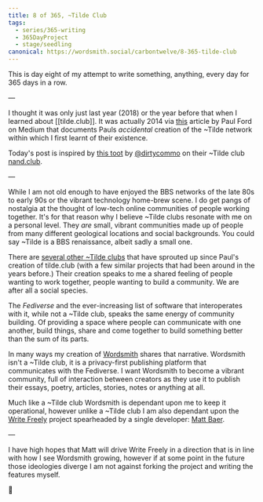 ```yaml
---
title: 8 of 365, ~Tilde Club
tags:
  - series/365-writing
  - 365DayProject
  - stage/seedling
canonical: https://wordsmith.social/carbontwelve/8-365-tilde-club
---
```



This is day eight of my attempt to write something, anything, every day for 365 days in a row.

—

I thought it was only just last year (2018) or the year before that when I learned about [[tilde.club]]. It was actually 2014 via [this](https://medium.com/message/tilde-club-i-had-a-couple-drinks-and-woke-up-with-1-000-nerds-a8904f0a2ebf) article by Paul Ford on Medium that documents Pauls _accidental_ creation of the ~Tilde network within which I first learnt of their existence.

Today's post is inspired by [this toot](https://anticapitalist.party/@dirtycommo/101419705169052865) by [@dirtycommo](https://anticapitalist.party/@dirtycommo) on their ~Tilde club [nand.club](http://nand.club).

—

While I am not old enough to have enjoyed the BBS networks of the late 80s to early 90s or the vibrant technology home-brew scene. I do get pangs of nostalgia at the thought of low-tech online communities of people working together. It's for that reason why I believe ~Tilde clubs resonate with me on a personal level. They _are_ small, vibrant communities made up of people from many different geological locations and social backgrounds. You could say ~Tilde is a BBS renaissance, albeit sadly a small one.

There are [several other ~Tilde clubs](http://tilde.club/~pfhawkins/othertildes.html) that have sprouted up since Paul's creation of tilde.club (with a few similar projects that had been around in the years before.) Their creation speaks to me a shared feeling of people wanting to work together, people wanting to build a community. We are after all a social species.

The _Fediverse_ and the ever-increasing list of software that interoperates with it, while not a ~Tilde club, speaks the same energy of community building. Of providing a space where people can communicate with one another, build things, share and come together to build something better than the sum of its parts.

In many ways my creation of [Wordsmith](https://wordsmith.social) shares that narrative. Wordsmith isn't a ~Tilde club, it is a privacy-first publishing platform that communicates with the Fediverse. I want Wordsmith to become a vibrant community, full of interaction between creators as they use it to publish their essays, poetry, articles, stories, notes or anything at all.

Much like a ~Tilde club Wordsmith is dependant upon me to keep it operational, however unlike a ~Tilde club I am also dependant upon the [Write Freely](https://writefreely.org/) project spearheaded by a single developer: [Matt Baer](https://write.as/matt/who-is-this).

—

I have high hopes that Matt will drive Write Freely in a direction that is in line with how I see Wordsmith growing, however if at some point in the future those ideologies diverge I am not against forking the project and writing the features myself.

🌻
